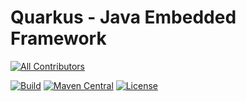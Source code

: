 # Quarkus - Java Embedded Framework

<!-- ALL-CONTRIBUTORS-BADGE:START - Do not remove or modify this section -->
[![All Contributors](https://img.shields.io/badge/all_contributors-1-orange.svg?style=flat-square)](#contributors-)
<!-- ALL-CONTRIBUTORS-BADGE:END -->
[![Build](https://github.com/quarkiverse/quarkus-jef/workflows/Build/badge.svg)](https://github.com/quarkiverse/quarkus-jef/actions?query=workflow%3ABuild)
[![Maven Central](https://img.shields.io/maven-central/v/io.quarkiverse.jef/quarkus-java-embedded-framework.svg?label=Maven%20Central)](https://search.maven.org/artifact/io.quarkiverse.jef/quarkus-java-embedded-framework)
[![License](https://img.shields.io/badge/License-Apache%202.0-blue.svg)](https://opensource.org/licenses/Apache-2.0)
